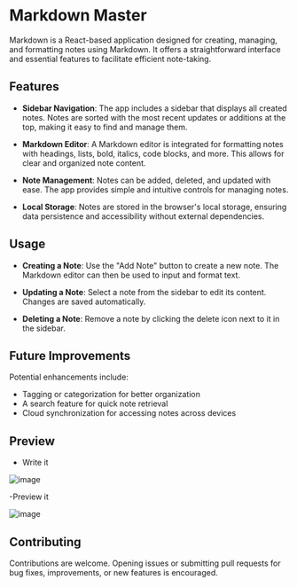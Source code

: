 # Markdown Master

Markdown is a React-based application designed for creating, managing, and formatting notes using Markdown. It offers a straightforward interface and essential features to facilitate efficient note-taking.

## Features

- **Sidebar Navigation**: The app includes a sidebar that displays all created notes. Notes are sorted with the most recent updates or additions at the top, making it easy to find and manage them.

- **Markdown Editor**: A Markdown editor is integrated for formatting notes with headings, lists, bold, italics, code blocks, and more. This allows for clear and organized note content.

- **Note Management**: Notes can be added, deleted, and updated with ease. The app provides simple and intuitive controls for managing notes.

- **Local Storage**: Notes are stored in the browser's local storage, ensuring data persistence and accessibility without external dependencies.

## Usage

- **Creating a Note**: Use the "Add Note" button to create a new note. The Markdown editor can then be used to input and format text.

- **Updating a Note**: Select a note from the sidebar to edit its content. Changes are saved automatically.

- **Deleting a Note**: Remove a note by clicking the delete icon next to it in the sidebar.

## Future Improvements

Potential enhancements include:

- Tagging or categorization for better organization
- A search feature for quick note retrieval
- Cloud synchronization for accessing notes across devices

## Preview
- Write it
  
![image](https://github.com/user-attachments/assets/b93f5fc5-40d6-4556-b183-54793e39ab69)

-Preview it

![image](https://github.com/user-attachments/assets/e610c9b2-39f7-49ab-9129-c083a89bd859)


## Contributing

Contributions are welcome. Opening issues or submitting pull requests for bug fixes, improvements, or new features is encouraged.

